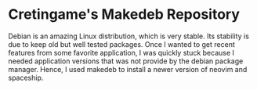 # Cretingame's Makedeb Repository

Debian is an amazing Linux distribution, which is very stable. Its stability is due to keep old but well tested packages. Once I wanted to get recent features from some favorite application, I was quickly stuck because I needed application versions that was not provide by the debian package manager. Hence, I used makedeb to install a newer version of neovim and spaceship.
